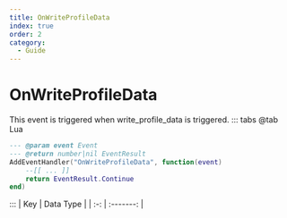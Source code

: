 ```yaml
---
title: OnWriteProfileData
index: true
order: 2
category:
  - Guide
---
```


# OnWriteProfileData
This event is triggered when write_profile_data is triggered.
::: tabs
@tab Lua
```lua
--- @param event Event
--- @return number|nil EventResult
AddEventHandler("OnWriteProfileData", function(event)
    --[[ ... ]]
    return EventResult.Continue
end)
```

:::
| Key | Data Type |
| :-: | :-------: |